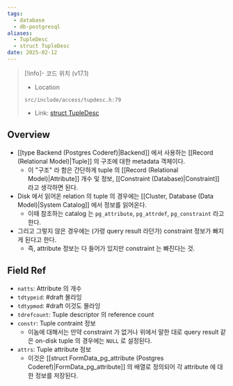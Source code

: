 ```yaml
---
tags:
  - database
  - db-postgresql
aliases:
  - TupleDesc
  - struct TupleDesc
date: 2025-02-12
---
```

> [!info]- 코드 위치 (v17.1)
> - Location
> ```
> src/include/access/tupdesc.h:79
> ```
> - Link: [struct TupleDesc](https://github.com/postgres/postgres/blob/REL_17_1/src/include/access/tupdesc.h#L48-L89)

## Overview

- [[type Backend (Postgres Coderef)|Backend]] 에서 사용하는 [[Record (Relational Model)|Tuple]] 의 구조에 대한 metadata 객체이다.
	- 이 "구조" 라 함은 간단하게 tuple 의 [[Record (Relational Model)|Attribute]] 개수 및 정보, [[Constraint (Database)|Constraint]] 라고 생각하면 된다.
- Disk 에서 읽어온 relation 의 tuple 의 경우에는 [[Cluster, Database (Data Model)|System Catalog]] 에서 정보를 읽어온다.
	- 이때 참조하는 catalog 는 `pg_attribute`, `pg_attrdef`, `pg_constraint` 라고 한다.
- 그리고 그렇지 않은 경우에는 (가령 query result 라던가) constraint 정보가 빠지게 된다고 한다.
	- 즉, attribute 정보는 다 들어가 있지만 constraint 는 빠진다는 것.

## Field Ref

- `natts`: Attribute 의 개수
- `tdtypeid`: #draft 몰라잉
- `tdtypmod`: #draft 이것도 몰라잉
- `tdrefcount`: Tuple descriptor 의 reference count
- `constr`: Tuple contraint 정보
	- 이놈에 대해서는 만약 constraint 가 없거나 위에서 말한 대로 query result 같은 on-disk tuple 의 경우에는 `NULL` 로 설정된다.
- `attrs`: Tuple attribute 정보
	- 이것은 [[struct FormData_pg_attribute (Postgres Coderef)|FormData_pg_attribute]] 의 배열로 정의되어 각 attribute 에 대한 정보를 저장된다.